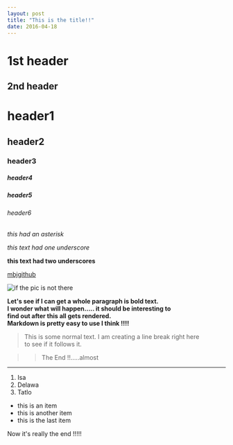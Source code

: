 ```yaml
---
layout: post
title: "This is the title!!"
date: 2016-04-18
---
```




1st header
====
2nd header
----




# header1 #

## header2 ##    

### header3 ###    

##### header4 ####   

##### header5 #####    

###### header6 ######    


*this had an asterisk*  

_this text had one underscore_  

__this text had two underscores__   

[mbjgithub](https://github.com/)  

[img1]:http://img.lum.dolimg.com/v1/images/character_mickeymouse_home_mickey_notemplate_3a0db1b2.jpeg?region=0,0,600,600&width=320  "MM Title"
![if the pic is not there][img1]  



__Let's see if I can get a whole paragraph is bold text.  
I wonder what will happen..... it should be interesting to  
find out after this all gets rendered.  
Markdown is pretty easy to use I think !!!!__  


>This is some normal text. I am creating a line break right here  
to see if it follows it.  
>  

>>The End !!.....almost  
>>  

---

1. Isa
2. Delawa
3. Tatlo

* this is an item  
* this is another item  
* this is the last item  

Now it's really the end !!!!!  


